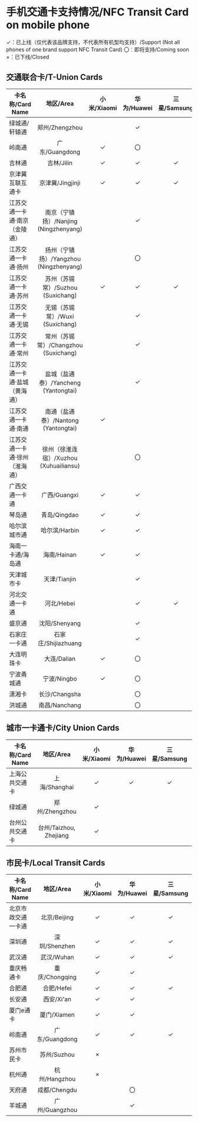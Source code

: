 # 手机交通卡支持情况/NFC Transit Card on mobile phone
 ✓：已上线（仅代表该品牌支持，不代表所有机型均支持）/Support (Not all phones of one brand support NFC Transit Card)
 〇：即将支持/Coming soon
 ×：已下线/Closed
## 交通联合卡/T-Union Cards
| 卡名称/Card Name | 地区/Area | 小米/Xiaomi | 华为/Huawei | 三星/Samsung | 苹果/Apple | 魅族/Meizu | 一加/OnePlus | 欧珀/OPPO | 维沃/vivo |
| ---------------- | :------: | :-: | :-: | :-: | :-: | :-: | :-: | :-: | :-: |
| 绿城通/轩辕通 | 郑州/Zhengzhou | | ✓ |
| 岭南通	| 广东/Guangdong | ✓ | 〇 | | | ✓ | ✓ | ✓ | ✓ |
| 吉林通	| 吉林/Jilin | ✓ | ✓ | ✓ | | | | ✓ | |
| 京津冀互联互通卡 | 京津冀/Jingjinji | ✓ | ✓ | ✓ | | ✓ | ✓ | ✓ | ✓ |
| 江苏交通一卡通·南京（金陵通） |南京（宁镇扬）/Nanjing (Ningzhenyang) | | ✓ |
| 江苏交通一卡通·扬州 | 扬州（宁镇扬）/Yangzhou (Ningzhenyang) | | 〇 |
| 江苏交通一卡通·苏州 | 苏州（苏锡常）/Suzhou (Suxichang) | ✓ | ✓ | ✓ | | ✓ | ✓ | ✓ | |
| 江苏交通一卡通·无锡 | 无锡（苏锡常）/Wuxi (Suxichang) | | ✓ |
| 江苏交通一卡通·常州 | 常州（苏锡常）/Changzhou (Suxichang) | | ✓ |
| 江苏交通一卡通·盐城（黄海通） | 盐城（盐通泰）/Yancheng (Yantongtai) | | ✓ |
| 江苏交通一卡通·南通 | 南通（盐通泰）/Nantong (Yantongtai) | ✓ | | | | | | | ✓ |
| 江苏交通一卡通·徐州（淮海通） | 徐州（徐淮连宿）/Xuzhou (Xuhuailiansu) | | 〇 |
| 广西交通一卡通	| 广西/Guangxi | ✓ | ✓ | | | ✓ | | ✓ | |
| 琴岛通	| 青岛/Qingdao | ✓ | ✓ | | | | | ✓ | ✓ |
| 哈尔滨城市通	| 哈尔滨/Harbin | ✓ | ✓ | | | | | ✓ | ✓ |
| 海南一卡通/海岛通	| 海南/Hainan | ✓ | ✓ | | | | | ✓ | ✓ |
| 天津城市卡	| 天津/Tianjin | | ✓ |
| 河北交通一卡通	| 河北/Hebei | | ✓ | ✓ | | | | | ✓ |
| 盛京通	| 沈阳/Shenyang | | ✓ |
| 石家庄一卡通 | 石家庄/Shijiazhuang | | ✓ | | | | | ✓ | |
| 大连明珠卡	| 大连/Dalian | ✓ | 〇 | | | | | ✓ | 〇 |
| 宁波甬城通 | 宁波/Ningbo | ✓ | 〇 | | | | | ✓ | |
| 潇湘卡 | 长沙/Changsha | | 〇 |
| 洪城通 | 南昌/Nanchang | | 〇 |


## 城市一卡通卡/City Union Cards
| 卡名称/Card Name | 地区/Area | 小米/Xiaomi | 华为/Huawei | 三星/Samsung | 苹果/Apple | 魅族/Meizu | 一加/OnePlus | 欧珀/OPPO | 维沃/vivo |
| ---------------- | :------: | :-: | :-: | :-: | :-: | :-: | :-: | :-: | :-: |
| 上海公共交通卡 | 上海/Shanghai | ✓ | ✓ | ✓ | ✓ | | | ✓ | ✓ |
| 绿城通 | 郑州/Zhengzhou | ✓ | | | | ✓ | | ✓ | ✓ |
| 台州公共交通卡 | 台州/Taizhou, Zhejiang | ✓ | | | | | | ✓ | ✓ |

## 市民卡/Local Transit Cards
| 卡名称/Card Name | 地区/Area | 小米/Xiaomi | 华为/Huawei | 三星/Samsung | 苹果/Apple | 魅族/Meizu | 一加/OnePlus | 欧珀/OPPO | 维沃/vivo |
| ---------------- | :------: | :-: | :-: | :-: | :-: | :-: | :-: | :-: | :-: |
| 北京市政交通一卡通 | 北京/Beijing | ✓ | ✓ | ✓ | ✓ | | | | ✓ |
| 深圳通	| 深圳/Shenzhen | ✓ | ✓ | ✓ | | ✓ | | ✓ | ✓ |
| 武汉通	| 武汉/Wuhan | ✓ | ✓ | ✓ | | ✓ | ✓ | ✓ | ✓ |
| 重庆畅通卡	| 重庆/Chongqing | ✓ | ✓ | | | | | | ✓ |
| 合肥通	| 合肥/Hefei | ✓ | ✓ | ✓ | | ✓ | | ✓ | ✓ |
| 长安通	| 西安/Xi'an | ✓ | ✓ | | | ✓ | | | |
| 厦门e通卡	| 厦门/Xiamen | ✓ | ✓ | | | | | ✓ | |
| 岭南通	| 广东/Guangdong | ✓ | ✓ | ✓ | | | | | |
| 苏州市民卡	| 苏州/Suzhou | × |
| 杭州通	| 杭州/Hangzhou | × |
| 天府通	| 成都/Chengdu | | 〇 |
| 羊城通	| 广州/Guangzhou | | ✓ | | | | | ✓ | |

